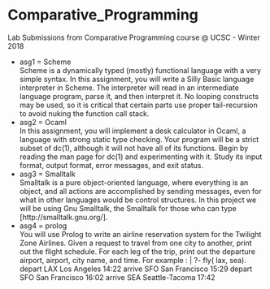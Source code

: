 # Comparative_Programming
Lab Submissions from Comparative Programming course @ UCSC - Winter 2018
<ul>
<li> asg1 = Scheme </li>
  Scheme is a dynamically typed (mostly) functional language with a very simple syntax.
In this assignment, you will write a Silly Basic language interpreter in
Scheme. The interpreter will read in an intermediate language program, parse it,
and then interpret it. No looping constructs may be used, so it is critical that certain
parts use proper tail-recursion to avoid nuking the function call stack.
<li> asg2 = Ocaml </li>
  In this assignment, you will implement a desk calculator in Ocaml, a language with
strong static type checking. Your program will be a strict subset of dc(1), although it
will not have all of its functions. Begin by reading the man page for dc(1) and experimenting
with it. Study its input format, output format, error messages, and exit
status.
<li> asg3 = Smalltalk </li>
  Smalltalk is a pure object-oriented language, where everything is an object, and all
actions are accomplished by sending messages, even for what in other languages
would be control structures. In this project we will be using Gnu Smalltalk, the
Smalltalk for those who can type [http://smalltalk.gnu.org/].
<li> asg4 = prolog </li>
  You will use Prolog to write an airline reservation system for the Twilight Zone Airlines.
Given a request to travel from one city to another, print out the flight
schedule. For each leg of the trip, print out the departure airport, airport, city
name, and time. For example :
| ?- fly( lax, sea).
depart LAX Los Angeles    14:22
arrive SFO San Francisco  15:29
depart SFO San Francisco  16:02
arrive SEA Seattle-Tacoma 17:42
</ul>
